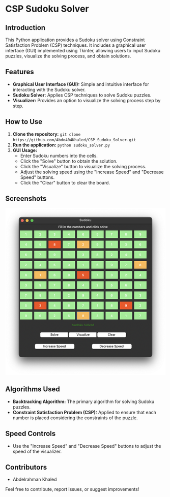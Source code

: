 # CSP Sudoku Solver

## Introduction
This Python application provides a Sudoku solver using Constraint Satisfaction Problem (CSP) techniques. It includes a graphical user interface (GUI) implemented using Tkinter, allowing users to input Sudoku puzzles, visualize the solving process, and obtain solutions.

## Features
- **Graphical User Interface (GUI):** Simple and intuitive interface for interacting with the Sudoku solver.
- **Sudoku Solver:** Applies CSP techniques to solve Sudoku puzzles.
- **Visualizer:** Provides an option to visualize the solving process step by step.

## How to Use
1. **Clone the repository:** `git clone https://github.com/Abdo404Khaled/CSP_Sudoku_Solver.git`
2. **Run the application:** `python sudoku_solver.py`
3. **GUI Usage:**
   - Enter Sudoku numbers into the cells.
   - Click the "Solve" button to obtain the solution.
   - Click the "Visualize" button to visualize the solving process.
   - Adjust the solving speed using the "Increase Speed" and "Decrease Speed" buttons.
   - Click the "Clear" button to clear the board.

## Screenshots
![Sudoku Solver GUI](screenshots/gui.png)
## Algorithms Used
- **Backtracking Algorithm:** The primary algorithm for solving Sudoku puzzles.
- **Constraint Satisfaction Problem (CSP):** Applied to ensure that each number is placed considering the constraints of the puzzle.

## Speed Controls
- Use the "Increase Speed" and "Decrease Speed" buttons to adjust the speed of the visualizer.

## Contributors
- Abdelrahman Khaled

Feel free to contribute, report issues, or suggest improvements!

